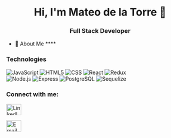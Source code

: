 <h1 align="center">Hi, I'm Mateo de la Torre 👋</h1>
<h3 align="center">Full Stack Developer</h3>

- 💬 About Me ****

### Technologies
  ![JavaScript](https://img.shields.io/badge/-JavaScript-333333?style=flat&logo=javascript)
  ![HTML5](https://img.shields.io/badge/-HTML5-333333?style=flat&logo=HTML5)
  ![CSS](https://img.shields.io/badge/-CSS-333333?style=flat&logo=CSS3&logoColor=1572B6)
  ![React](https://img.shields.io/badge/-React-333333?style=flat&logo=react)
  ![Redux](https://img.shields.io/badge/-Redux-333333?style=flat&logo=redux)
  <br/>
  ![Node.js](https://img.shields.io/badge/-Node.js-333333?style=flat&logo=node.js)
  ![Express](https://img.shields.io/badge/-Express-333333?style=flat&logo=express)
  ![PostgreSQL](https://img.shields.io/badge/-PostgreSQL-333333?style=flat&logo=postgresql)
  ![Sequelize](https://img.shields.io/badge/-Sequelize-333333?style=flat&logo=sequelize)


<h3 align="left">Connect with me:</h3>
<p align="left">
<a href="https://linkedin.com/in/mateo-de-la-torre" target="blank"><img align="center" src="https://raw.githubusercontent.com/rahuldkjain/github-profile-readme-generator/master/src/images/icons/Social/linked-in-alt.svg" alt="LinkedIn" height="30" width="40" /></a>

<a href="mateodelatorre@gmail.com" target="blank"><img align="center" src="https://logodownload.org/wp-content/uploads/2018/03/gmail-logo-16.png" alt="Email" height="30" width="40" /></a>
</p>
